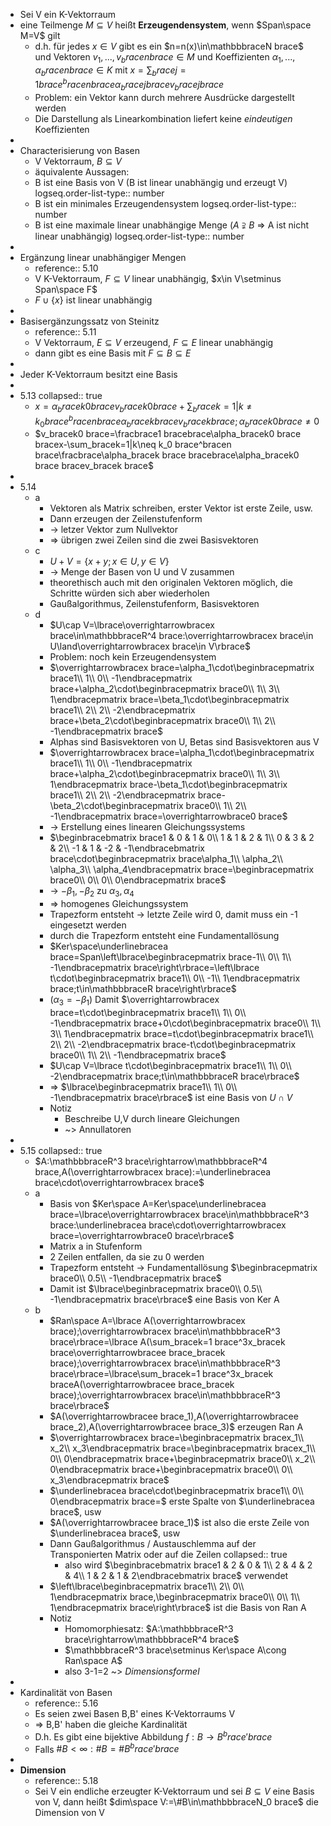 - Sei V ein K-Vektorraum
- eine Teilmenge $M\subseteq V$ heißt **Erzeugendensystem**, wenn $Span\space M=V$ gilt
	- d.h. für jedes $x\in V$ gibt es ein $n=n(x)\in\mathbbbraceNbrace$ und Vektoren $v_1,...,v_bracenbrace\in M$ und Koeffizienten $\alpha_1,...,\alpha_bracenbrace\in K$ mit $x=\sum_bracej=1brace^bracenbrace\alpha_bracejbracev_bracejbrace$
	- Problem: ein Vektor kann durch mehrere Ausdrücke dargestellt werden
	- Die Darstellung als Linearkombination liefert keine *eindeutigen* Koeffizienten
-
- Characterisierung von Basen
	- V Vektorraum, $B\subseteq V$
	- äquivalente Aussagen:
	- B ist eine Basis von V (B ist linear unabhängig und erzeugt V)
	  logseq.order-list-type:: number
	- B ist ein minimales Erzeugendensystem
	  logseq.order-list-type:: number
	- B ist eine maximale linear unabhängige Menge ($A\supsetneqq B$ => A ist nicht linear unabhängig)
	  logseq.order-list-type:: number
-
- Ergänzung linear unabhängiger Mengen
	- reference:: 5.10
	- V K-Vektorraum, $F\subseteq V$ linear unabhängig, $x\in V\setminus Span\space F$
	- $F\cup\lbrace x\rbrace$ ist linear unabhängig
-
- Basisergänzungssatz von Steinitz
	- reference:: 5.11
	- V Vektorraum, $E\subseteq V$ erzeugend, $F\subseteq E$ linear unabhängig
	- dann gibt es eine Basis mit $F\subseteq B\subseteq E$
-
- Jeder K-Vektorraum besitzt eine Basis
-
- 5.13
  collapsed:: true
	- $x=\alpha_bracek0bracev_bracek0brace+\sum_bracek=1|k\neq k_0brace^bracenbrace\alpha_bracekbracev_bracekbrace;\alpha_bracek0brace\neq0$
	- $v_bracek0brace=\fracbrace1bracebrace\alpha_bracek0bracebracex-\sum_bracek=1|k\neq k_0brace^bracenbrace\fracbrace\alpha_bracekbracebracebrace\alpha_bracek0bracebracev_bracekbrace$
-
- 5.14
	- a
		- Vektoren als Matrix schreiben, erster Vektor ist erste Zeile, usw.
		- Dann erzeugen der Zeilenstufenform
		- -> letzer Vektor zum Nullvektor
		- => übrigen zwei Zeilen sind die zwei Basisvektoren
	- c
		- $U+V=\lbrace x+y;x\in U,y\in V\rbrace$
		- -> Menge der Basen von U und V zusammen
		- theorethisch auch mit den originalen Vektoren möglich, die Schritte würden sich aber wiederholen
		- Gaußalgorithmus, Zeilenstufenform, Basisvektoren
	- d
		- $U\cap V=\lbrace\overrightarrowbracexbrace\in\mathbbbraceR^4brace:\overrightarrowbracexbrace\in U\land\overrightarrowbracexbrace\in V\rbrace$
		- Problem: noch kein Erzeugendensystem
		- $\overrightarrowbracexbrace=\alpha_1\cdot\beginbracepmatrixbrace1\\ 1\\ 0\\ -1\endbracepmatrixbrace+\alpha_2\cdot\beginbracepmatrixbrace0\\ 1\\ 3\\ 1\endbracepmatrixbrace=\beta_1\cdot\beginbracepmatrixbrace1\\ 2\\ 2\\ -2\endbracepmatrixbrace+\beta_2\cdot\beginbracepmatrixbrace0\\ 1\\ 2\\ -1\endbracepmatrixbrace$
		- Alphas sind Basisvektoren von U, Betas sind Basisvektoren aus V
		- $\overrightarrowbracexbrace=\alpha_1\cdot\beginbracepmatrixbrace1\\ 1\\ 0\\ -1\endbracepmatrixbrace+\alpha_2\cdot\beginbracepmatrixbrace0\\ 1\\ 3\\ 1\endbracepmatrixbrace-\beta_1\cdot\beginbracepmatrixbrace1\\ 2\\ 2\\ -2\endbracepmatrixbrace-\beta_2\cdot\beginbracepmatrixbrace0\\ 1\\ 2\\ -1\endbracepmatrixbrace=\overrightarrowbrace0brace$
		- -> Erstellung eines linearen Gleichungssystems
		- $\beginbracebmatrixbrace1 & 0 & 1 & 0\\ 1 & 1 & 2 & 1\\ 0 & 3 & 2 & 2\\ -1 & 1 & -2 & -1\endbracebmatrixbrace\cdot\beginbracepmatrixbrace\alpha_1\\ \alpha_2\\ \alpha_3\\ \alpha_4\endbracepmatrixbrace=\beginbracepmatrixbrace0\\ 0\\ 0\\ 0\endbracepmatrixbrace$
		- -> $-\beta_1,-\beta_2$ zu $\alpha_3,\alpha_4$
		- => homogenes Gleichungssystem
		- Trapezform entsteht -> letzte Zeile wird 0, damit muss ein -1 eingesetzt werden
		- durch die Trapezform entsteht eine Fundamentallösung
		- $Ker\space\underlinebraceabrace=Span\left\lbrace\beginbracepmatrixbrace-1\\ 0\\ 1\\ -1\endbracepmatrixbrace\right\rbrace=\left\lbrace t\cdot\beginbracepmatrixbrace1\\ 0\\ -1\\ 1\endbracepmatrixbrace;t\in\mathbbbraceRbrace\right\rbrace$
		- ($\alpha_3=-\beta_1$) Damit $\overrightarrowbracexbrace=t\cdot\beginbracepmatrixbrace1\\ 1\\ 0\\ -1\endbracepmatrixbrace+0\cdot\beginbracepmatrixbrace0\\ 1\\ 3\\ 1\endbracepmatrixbrace=t\cdot\beginbracepmatrixbrace1\\ 2\\ 2\\ -2\endbracepmatrixbrace-t\cdot\beginbracepmatrixbrace0\\ 1\\ 2\\ -1\endbracepmatrixbrace$
		- $U\cap V=\lbrace t\cdot\beginbracepmatrixbrace1\\ 1\\ 0\\ -2\endbracepmatrixbrace;t\in\mathbbbraceRbrace\rbrace$
		- => $\lbrace\beginbracepmatrixbrace1\\ 1\\ 0\\ -1\endbracepmatrixbrace\rbrace$ ist eine Basis von $U\cap V$
		- Notiz
			- Beschreibe U,V durch lineare Gleichungen
			- ~> Annullatoren
-
- 5.15
  collapsed:: true
	- $A:\mathbbbraceR^3brace\rightarrow\mathbbbraceR^4brace,A(\overrightarrowbracexbrace):=\underlinebraceabrace\cdot\overrightarrowbracexbrace$
	- a
		- Basis von $Ker\space A=Ker\space\underlinebraceabrace=\lbrace\overrightarrowbracexbrace\in\mathbbbraceR^3brace:\underlinebraceabrace\cdot\overrightarrowbracexbrace=\overrightarrowbrace0brace\rbrace$
		- Matrix a in Stufenform
		- 2 Zeilen entfallen, da sie zu 0 werden
		- Trapezform entsteht -> Fundamentallösung $\beginbracepmatrixbrace0\\ 0.5\\ -1\endbracepmatrixbrace$
		- Damit ist $\lbrace\beginbracepmatrixbrace0\\ 0.5\\ -1\endbracepmatrixbrace\rbrace$ eine Basis von Ker A
	- b
		- $Ran\space A=\lbrace A(\overrightarrowbracexbrace);\overrightarrowbracexbrace\in\mathbbbraceR^3brace\rbrace=\lbrace A(\sum_bracek=1brace^3x_bracekbrace\overrightarrowbraceebrace_bracekbrace);\overrightarrowbracexbrace\in\mathbbbraceR^3brace\rbrace=\lbrace\sum_bracek=1brace^3x_bracekbraceA(\overrightarrowbraceebrace_bracekbrace);\overrightarrowbracexbrace\in\mathbbbraceR^3brace\rbrace$
		- $A(\overrightarrowbraceebrace_1),A(\overrightarrowbraceebrace_2),A(\overrightarrowbraceebrace_3)$ erzeugen Ran A
		- $\overrightarrowbracexbrace=\beginbracepmatrixbracex_1\\ x_2\\ x_3\endbracepmatrixbrace=\beginbracepmatrixbracex_1\\ 0\\ 0\endbracepmatrixbrace+\beginbracepmatrixbrace0\\ x_2\\ 0\endbracepmatrixbrace+\beginbracepmatrixbrace0\\ 0\\ x_3\endbracepmatrixbrace$
		- $\underlinebraceabrace\cdot\beginbracepmatrixbrace1\\ 0\\ 0\endbracepmatrixbrace=$ erste Spalte von $\underlinebraceabrace$, usw
		- $A(\overrightarrowbraceebrace_1)$ ist also die erste Zeile von $\underlinebraceabrace$, usw
		- Dann Gaußalgorithmus / Austauschlemma auf der Transponierten Matrix oder auf die Zeilen
		  collapsed:: true
			- also wird $\beginbracebmatrixbrace1 & 2 & 0 & 1\\ 2 & 4 & 2 & 4\\ 1 & 2 & 1 & 2\endbracebmatrixbrace$ verwendet
		- $\left\lbrace\beginbracepmatrixbrace1\\ 2\\ 0\\ 1\endbracepmatrixbrace,\beginbracepmatrixbrace0\\ 0\\ 1\\ 1\endbracepmatrixbrace\right\rbrace$ ist die Basis von Ran A
		- Notiz
			- Homomorphiesatz: $A:\mathbbbraceR^3brace\rightarrow\mathbbbraceR^4brace$
			- $\mathbbbraceR^3brace\setminus Ker\space A\cong Ran\space A$
			- also 3-1=2 ~> *Dimensionsformel*
-
- Kardinalität von Basen
	- reference:: 5.16
	- Es seien zwei Basen B,B' eines K-Vektorraums V
	- => B,B' haben die gleiche Kardinalität
	- D.h. Es gibt eine bijektive Abbildung $f:B\rightarrow B^brace\primebrace$
	- Falls $\#B<\infty:\#B=\#B^brace\primebrace$
-
- **Dimension**
	- reference:: 5.18
	- Sei V ein endliche erzeugter K-Vektorraum und sei $B\subseteq V$ eine Basis von V, dann heißt $dim\space V:=\#B\in\mathbbbraceN_0brace$ die Dimension von V